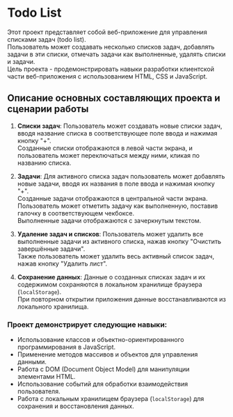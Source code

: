 
# Todo List

Этот проект представляет собой веб-приложение для управления списками задач (todo list). <br>
Пользователь может создавать несколько списков задач, добавлять задачи в эти списки, отмечать задачи как выполненные, удалять списки и задачи.<br>
Цель проекта - продемонстрировать навыки разработки клиентской части веб-приложения с использованием HTML, CSS и JavaScript.

## Описание основных составляющих проекта и сценарии работы

1. **Списки задач**: Пользователь может создавать новые списки задач, вводя название списка в соответствующее поле ввода и нажимая кнопку "+".<br>
Созданные списки отображаются в левой части экрана, и пользователь может переключаться между ними, кликая по названию списка.

2. **Задачи**: Для активного списка задач пользователь может добавлять новые задачи, вводя их названия в поле ввода и нажимая кнопку "+".<br>
Созданные задачи отображаются в центральной части экрана. Пользователь может отметить задачу как выполненную, поставив галочку в соответствующем чекбоксе.<br>
Выполненные задачи отображаются с зачеркнутым текстом.

3. **Удаление задач и списков**: Пользователь может удалить все выполненные задачи из активного списка, нажав кнопку "Очистить завершённые задачи".<br>
Также пользователь может удалить весь активный список задач, нажав кнопку "Удалить лист".

4. **Сохранение данных**: Данные о созданных списках задач и их содержимом сохраняются в локальном хранилище браузера (`localStorage`).<br>
При повторном открытии приложения данные восстанавливаются из локального хранилища.

### Проект демонстрирует следующие навыки:

- Использование классов и объектно-ориентированного программирования в JavaScript.
- Применение методов массивов и объектов для управления данными.
- Работа с DOM (Document Object Model) для манипуляции элементами HTML.
- Использование событий для обработки взаимодействия пользователя.
- Работа с локальным хранилищем браузера (`localStorage`) для сохранения и восстановления данных.
